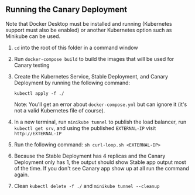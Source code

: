 ## Running the Canary Deployment

Note that Docker Desktop must be installed and running (Kubernetes support must also be enabled) or another Kubernetes option such as Minikube can be used.

1. `cd` into the root of this folder in a command window
2. Run `docker-compose build` to build the images that will be used for Canary testing
3. Create the Kubernetes Service, Stable Deployment, and Canary Deployment by running the following command:

    `kubectl apply -f ./`

    Note: You'll get an error about `docker-compose.yml` but can ignore it (it's not a valid Kubernetes file of course).

4. In a new terminal, run `minikube tunnel` to publish the load balancer, run `kubectl get srv`, and using the published `EXTERNAL-IP` visit `http://EXTERNAL-IP`

5. Run the following command: `sh curl-loop.sh <EXTERNAL-IP>`

6. Because the Stable Deployment has 4 replicas and the Canary Deployment only has 1, the output should show Stable app output most of the time. If you don't see Canary app show up at all run the command again.

7. Clean `kubectl delete -f ./` and `minikube tunnel --cleanup`
